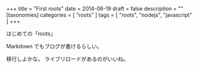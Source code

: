 +++
title = "First roots"
date = 2014-06-19
draft = false
description = ""
[taxonomies]
categories = [ "roots" ]
tags = [ "roots", "nodejs", "javascript" ]
+++

はじめての「roots」

Markdown でもブログが書けるらしい。

移行しよかな。
ライブリロードがあるのがいいね。

